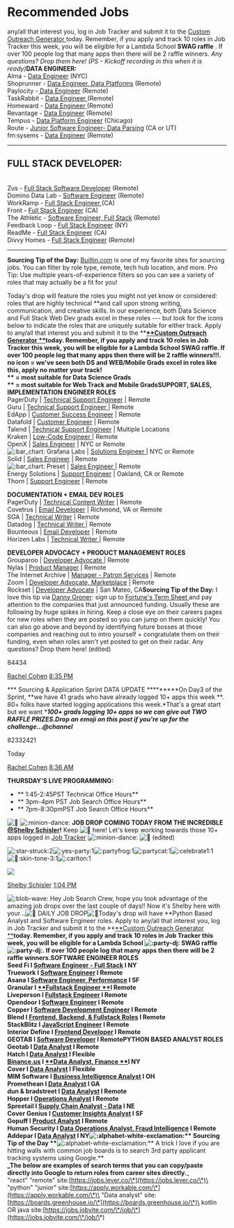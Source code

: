 # Recommended Jobs

any/all that interest you, log in Job Tracker and submit it to the [Custom Outreach Generator ](https://lambda-alumni.slack.com/archives/GJQ1VTZ7U/p1632239925188100)today. Remember, if you apply and track 10 roles in Job Tracker this week, you will be eligible for a Lambda School **SWAG raffle** . If over 100 people log that many apps then there will be 2 raffle winners. _Any questions? Drop them here! (PS - Kickoff recording in this when it is ready)_**DATA ENGINEER:**\
Alma - [Data Engineer](https://angel.co/company/alma-14/jobs/1169661-data-engineer) (NYC)\
Shoprunner - [Data Engineer, Data Platforms](https://builtin.com/job/data/data-engineer-data-platform/71736) (Remote)\
Paylocity -[ Data Engineer](https://www.paylocity.com/careers/career-opportunities/all-listings/?jobId=7374) (Remote)\
TaskRabbit - [Data Engineer ](https://boards.greenhouse.io/taskrabbit/jobs/3523067)(Remote)\
Homeward - [Data Engineer ](https://www.homeward.com/jobs?gh\_jid=4915619002)(Remote)\
Revantage - [Data Engineer](https://careers-revantage.icims.com/jobs/3157/data-engineer---remote/job?mobile=false\&width=1482\&height=500\&bga=true\&needsRedirect=false\&jan1offset=-300\&jun1offset=-240) (Remote)\
Tempus - [Data Platform Engineer](https://www.tempus.com/careers/job/?gh\_jid=4262179002) (Chicago)\
Route - [Junior Software Engineer- Data Parsing](https://route.com/careers#junior-software-engineer-data-parsing-team-ut) (CA or UT)\
fm:sysems - [Data Engineer](https://fmsystems.applytojob.com/apply/yAHW3sbsMx/Data-Engineer) (Remote)

***

## **FULL STACK DEVELOPER:**

\
Zus - [Full Stack Software Developer](https://jobs.lever.co/zushealth/3a5023af-bb94-40b0-9b6f-d680aedf44b3) (Remote)\
Domino Data Lab - [Software Engineer](https://boards.greenhouse.io/dominodatalab/jobs/3524308) (Remote)\
WorkRamp - [Full Stack Engineer ](https://angel.co/company/workramp/jobs/1708848-full-stack-engineer)(CA)\
Front - [Full Stack Engineer](https://angel.co/company/front/jobs/1700793-full-stack-engineer-growth-team) (CA)\
The Athletic - [Software Engineer, Full Stack](https://angel.co/company/the-athletic/jobs/1103135-software-engineer-full-stack-subscriber-experience-remote) (Remote)\
Feedback Loop - [Full Stack Engineer](https://angel.co/company/feedbackloopcom/jobs/680859-full-stack-engineer) (NY)\
ReadMe - [Full Stack Engineer](https://angel.co/company/readme/jobs/1730772-full-stack-engineer) (CA)\
Divvy Homes - [Full Stack Engineer](https://angel.co/company/divvy-homes/jobs/1735652-full-stack-engineer-chicago-remote-okay) (Remote)

***

**Sourcing Tip of the Day:** [Builtin.com](http://builtin.com) is one of my favorite sites for sourcing jobs. You can filter by role type, remote, tech hub location, and more. Pro Tip: Use multiple years-of-experience filters so you can see a variety of roles that may actually be a fit for you!

Today's drop will feature the roles you might not yet know or considered: roles that are highly technical **and call upon strong writing, communication, and creative skills. In our experience, both Data Science and Full Stack Web Dev grads excel in these roles --- but look for the icons below to indicate the roles that are uniquely suitable for either track. Apply to any/all that interest you and submit it to the **[**\*\*Custom Outreach Generator \*\***](https://lambda-alumni.slack.com/archives/GJQ1VTZ7U/p1632239925188100)**today. Remember, if you apply and track 10 roles in Job Tracker this week, you will be eligible for a Lambda School SWAG raffle. If over 100 people log that many apps then there will be 2 raffle winners!!!. no icon = we've seen both DS and WEB/Mobile Grads excel in roles like this, apply no matter your track!**\
**\*\* = most suitable for Data Science Grads**\
**\*\* = most suitable for Web Track and Mobile GradsSUPPORT, SALES, IMPLEMENTATION ENGINEER ROLES**\
PagerDuty | [Technical Support Engineer](https://boards.greenhouse.io/pagerduty/jobs/4174741004) | Remote\
Guru | [Technical Support Engineer ](https://jobs.supportdriven.com/job/764/technical-support-engineer/)| Remote\
EdApp | [Customer Success Engineer](https://jobs.lever.co/edapp/e375c957-9add-4f6a-8ec8-1b0774bfd88c) | Remote\
Datafold | [Customer Engineer](https://jobs.lever.co/datafold/9e3e19cd-54ee-469b-aaca-6a2231c7971a) | Remote\
Talend | [Technical Support Engineer](https://jobs.lever.co/talend/1024d514-a403-468d-bdd5-8be5a0aed142) | Multiple Locations\
Kraken | [Low-Code Engineer ](https://jobs.lever.co/kraken/4e2f2551-0c06-474d-a779-e5bbbdeec810?ref=web3.career)| Remote\
OpenX | [Sales Engineer](https://jobs.lever.co/openx/1f2aa5eb-be81-4c73-acbf-3762bcf9cb0a) | NYC or Remote\
![:bar\_chart:](https://slack-imgs.com/?c=1\&o1=gu\&url=https%3A%2F%2Fa.slack-edge.com%2Fproduction-standard-emoji-assets%2F13.0%2Fgoogle-medium%2F1f4ca%402x.png) Grafana Labs | [Solutions Engineer ](https://jobs.lever.co/grafana/e19b12bd-9a6b-4b53-bac0-38dd89fa49a4)| NYC or Remote\
Solid | [Sales Engineer](https://jobs.ashbyhq.com/solid/11226104-a4bb-4fe8-9532-a86fc94f7a95) | Remote\
![:bar\_chart:](https://slack-imgs.com/?c=1\&o1=gu\&url=https%3A%2F%2Fa.slack-edge.com%2Fproduction-standard-emoji-assets%2F13.0%2Fgoogle-medium%2F1f4ca%402x.png) Preset | [Sales Engineer ](https://angel.co/company/preset-1/jobs/1751391-sales-engineer)| Remote\
Energy Solutions | [Support Engineer](https://www.techjobsforgood.com/jobs/10785/) | Oakland, CA or Remote\
Thorn | [Support Engineer](https://www.techjobsforgood.com/jobs/10665/) | Remote

**DOCUMENTATION + EMAIL DEV ROLES**\
PagerDuty | [Technical Content Writer](https://boards.greenhouse.io/pagerduty/jobs/4100080004) | Remote\
Covetrus | [Email Developer](https://tarta.ai/j/jHqq03wBPV406l6XwvN0-email-developer-remote-in-richmond-va-at-covetrus) | Richmond, VA or Remote\
SGA | [Technical Writer](https://www.linkedin.com/jobs/view/technical-writer-remote-at-software-guidance-assistance-inc-sga-inc-2777958395/) | Remote\
Datadog | [Technical Writer ](https://www.linkedin.com/jobs/view/2783679795/)| Remote\
Bounteous | [Email Developer](https://jobs.lever.co/bounteous/702d7a59-b033-4ba4-8cee-ff3147cec794) | Remote\
Horizen Labs | [Technical Writer ](https://horizenlabs.io/careers/job/?gh\_jid=4136435004)| Remote

**DEVELOPER ADVOCACY + PRODUCT MANAGEMENT ROLES**\
Grouparoo | [Developer Advocate ](https://jobs.lever.co/grouparoo/5e1531b4-7ec8-4c10-8e52-fc23f8aa8452?lever-origin=applied\&lever-source%5B%5D=KeyValues)| Remote\
Nylas | [Product Manager](https://jobs.lever.co/nylas/b44dd0f8-cbea-4d03-bc34-6c41061a9812) | Remote\
The Internet Archive | [Manager - Patron Services](https://app.trinethire.com/companies/32967-internet-archive/jobs/42679-manager-patron-services-remote-n-america) | Remote\
Zoom | [Developer Advocate, Marketplace](https://www.builtinsf.com/job/engineer/marketplace-specialist-developer-advocate/67297) | Remote\
Rockset | [Developer Advocate](https://jobs.lever.co/rockset/4d54c201-45d1-493b-b3c7-cade7c6546db) | San Mateo, CA**Sourcing Tip of the Day:** I love this tip via [Danny Groner](https://twitter.com/DannyGroner): sign up to [Fortune's Term Sheet ](https://fortune.com/newsletter/termsheet)and pay attention to the companies that just announced funding. Usually these are following by huge spikes in hiring. Keep a close eye on their careers pages for new roles when they are posted so you can jump on them quickly! You can also go above and beyond by identifying future bosses at those companies and reaching out to intro yourself + congratulate them on their funding, even when roles aren't yet posted to get on their radar. Any questions? Drop them here! (edited)

84434

[Rachel Cohen](https://app.slack.com/team/W012CLA96NM) [8:35 PM](https://lambda-students.slack.com/archives/GJQ1VTZ7U/p1635986118153700)

\*\*\* Sourcing & Application Sprint DATA UPDATE \*\*\*\*\*\*\*\*\*On Day3 of the Sprint, \*\*we have 41 grads who have already logged 10+ apps this week \*\*. 80+ folks have started logging applications this week.\*That's a great start but we want \*_**100+ grads logging 10+ apps so we can give out TWO RAFFLE PRIZES.Drop an emoji on this post if you're up for the challenge...@channel**_

82332421

Today

[Rachel Cohen](https://app.slack.com/team/W012CLA96NM) [8:36 AM](https://lambda-students.slack.com/archives/GJQ1VTZ7U/p1636029399157200)

**THURSDAY'S LIVE PROGRAMMING:**

* \*\* 1:45-2:45PST Technical Office Hours\*\*
* \*\* 3pm-4pm PST Job Search Office Hours\*\*
* \*\* 7pm-8:30pmPST Job Search Office Hours\*\*

![:microphone:](https://slack-imgs.com/?c=1\&o1=gu\&url=https%3A%2F%2Fa.slack-edge.com%2Fproduction-standard-emoji-assets%2F13.0%2Fgoogle-medium%2F1f3a4%402x.png) ![:minion-dance:](https://slack-imgs.com/?c=1\&o1=gu\&url=https%3A%2F%2Femoji.slack-edge.com%2FTSZCHB482%2Fminion-dance%2Fb2e045cfc2a978bd.gif) **JOB DROP COMING TODAY FROM THE INCREDIBLE **[**@Shelby Schisler**](https://lambda-students.slack.com/team/U0259NF2NTZ)**!** Keep ![:eyes:](https://slack-imgs.com/?c=1\&o1=gu\&url=https%3A%2F%2Fa.slack-edge.com%2Fproduction-standard-emoji-assets%2F13.0%2Fgoogle-medium%2F1f440%402x.png) here! Let's keep working towards those 10+ apps logged in [Job Tracker](https://careers.lambdaschool.com/jobtracker) ![:minion-dance:](https://slack-imgs.com/?c=1\&o1=gu\&url=https%3A%2F%2Femoji.slack-edge.com%2FTSZCHB482%2Fminion-dance%2Fb2e045cfc2a978bd.gif) ![:microphone:](https://slack-imgs.com/?c=1\&o1=gu\&url=https%3A%2F%2Fa.slack-edge.com%2Fproduction-standard-emoji-assets%2F13.0%2Fgoogle-medium%2F1f3a4%402x.png) (edited)

![:star-struck:](https://slack-imgs.com/?c=1\&o1=gu\&url=https%3A%2F%2Fa.slack-edge.com%2Fproduction-standard-emoji-assets%2F13.0%2Fgoogle-small%2F1f929%402x.png)2![:yes-party:](https://slack-imgs.com/?c=1\&o1=gu\&url=https%3A%2F%2Femoji.slack-edge.com%2FTSZCHB482%2Fyes-party%2F5a6b27fa5f16c01f.gif)1![:partyfrog:](https://slack-imgs.com/?c=1\&o1=gu\&url=https%3A%2F%2Femoji.slack-edge.com%2FTSZCHB482%2Fpartyfrog%2Fe3dbae2b11156f0a.gif)1![:partycat:](https://slack-imgs.com/?c=1\&o1=gu\&url=https%3A%2F%2Femoji.slack-edge.com%2FTSZCHB482%2Fpartycat%2Fe3dbae2b11156f0a.gif)1![:celebrate1:](https://slack-imgs.com/?c=1\&o1=gu\&url=https%3A%2F%2Femoji.slack-edge.com%2FTSZCHB482%2Fcelebrate1%2Fd113a8dc93ae956c.gif)1![:muscle::skin-tone-3:](https://slack-imgs.com/?c=1\&o1=gu\&url=https%3A%2F%2Fa.slack-edge.com%2Fproduction-standard-emoji-assets%2F13.0%2Fgoogle-small%2F1f4aa-1f3fc%402x.png)1![:carlton:](https://slack-imgs.com/?c=1\&o1=gu\&url=https%3A%2F%2Femoji.slack-edge.com%2FTSZCHB482%2Fcarlton%2Fb0052e6693eb0b13.gif)1

![](https://ca.slack-edge.com/ESZCHB482-U0259NF2NTZ-71effe5c424a-48)

[Shelby Schisler](https://app.slack.com/team/U0259NF2NTZ) [1:04 PM](https://lambda-students.slack.com/archives/GJQ1VTZ7U/p1636045495159100)

![:blob-wave:](https://slack-imgs.com/?c=1\&o1=gu\&url=https%3A%2F%2Femoji.slack-edge.com%2FTSZCHB482%2Fblob-wave%2F4cb29be0b3bb0729.gif) Hey Job Search Crew, hope you took advantage of the amazing job drops over the last couple of days!! Now it's Shelby here with your...![:microphone:](https://slack-imgs.com/?c=1\&o1=gu\&url=https%3A%2F%2Fa.slack-edge.com%2Fproduction-standard-emoji-assets%2F13.0%2Fgoogle-medium%2F1f3a4%402x.png) DAILY JOB DROP![:microphone:](https://slack-imgs.com/?c=1\&o1=gu\&url=https%3A%2F%2Fa.slack-edge.com%2Fproduction-standard-emoji-assets%2F13.0%2Fgoogle-medium%2F1f3a4%402x.png)Today's drop will have \*\*Python Based Analyst and Software Engineer roles. Apply to any/all that interest you, log in Job Tracker and submit it to the \*\*[\*\*Custom Outreach Generator \*\*](https://lambda-alumni.slack.com/archives/GJQ1VTZ7U/p1632239925188100)**today. Remember, if you apply and track 10 roles in Job Tracker this week, you will be eligible for a Lambda School **![:party-dj:](https://slack-imgs.com/?c=1\&o1=gu\&url=https%3A%2F%2Femoji.slack-edge.com%2FTSZCHB482%2Fparty-dj%2Ff059a960cf5746ef.gif)** SWAG raffle **![:party-dj:](https://slack-imgs.com/?c=1\&o1=gu\&url=https%3A%2F%2Femoji.slack-edge.com%2FTSZCHB482%2Fparty-dj%2Ff059a960cf5746ef.gif)**. If over 100 people log that many apps then there will be 2 raffle winners.SOFTWARE ENGINEER ROLES**\
**Seed Fi I **[**Software Engineer - Full Stack**](https://jobs.lever.co/SeedFi/a06eef60-1ac8-47a7-9b35-15ca8abb99e7)** I NY**\
**Truework I **[**Software Engineer**](https://boards.greenhouse.io/truework/jobs/4791568003)** I Remote**\
**Asana I **[**Software Engineer, Performance**](https://boards.greenhouse.io/asana/jobs/3407336?t=e25d12871us)** I SF**\
**Granular I **[**\*\*Fullstack Engineer \*\***](https://builtin.com/job/engineer/fullstack-engineer/144912)**I Remote**\
**Liveperson I **[**Fullstack Engineer**](https://builtin.com/job/engineer/full-stack-engineer-sdei/212930)** I Remote**\
**Opendoor I **[**Software Engineer**](https://jobs.lever.co/opendoor/b2e245bd-3539-4699-be72-d187b88fecf0)** I Remote**\
**Copper I **[**Software Development Engineer**](https://boards.greenhouse.io/copperbanking/jobs/4012480004)** I Remote**\
**Blend I **[**Frontend, Backend, & Fullstack Roles**](https://boards.greenhouse.io/blend)** I Remote**\
**StackBlitz I **[**JavaScript Engineer**](https://jobs.lever.co/stackblitz/70ef26ea-cb9d-4184-9f2c-4853078d48f8)** I Remote**\
**Interior Define I **[**Frontend Developer**](https://jobs.lever.co/interiordefine/7a039915-9932-4513-a3bc-f19b934b7f7c)** I Remote**\
**GEOTAB I **[**Software Developer**](https://careers.geotab.com/jobs/description/c13c1ce7-8f77-4a15-af92-72f273dacb4c/)** I RemotePYTHON BASED ANALYST ROLES**\
**Geotab I **[**Data Analyst**](https://jobs.lever.co/geotab/41fd62c5-d62d-4f4b-b2fd-b5ba548d6a0e)** I Remote**\
**Hatch I **[**Data Analyst**](https://jobs.lever.co/Hatchcard/02ab83d2-73dc-4f71-975a-382e3c133203?source=incluzion)** I Flexible**\
[**Binance.us**](http://binance.us)** I **[**\*\*Data Analyst, Finance \*\***](https://jobs.lever.co/BAMTradingServices/1ad6867f-1f57-4c0d-a353-bf88b61e424c)**I NY**\
**Cover I **[**Data Analyst**](https://jobs.lever.co/cover-2/19b6f802-fe79-4cad-ad29-f9095688dfdc)** I Flexible**\
**MIM Software I **[**Business Intelligence Analyst**](https://jobs.lever.co/mimsoftware/d0939b46-8a96-4975-9669-d1919cc9cf73)** I OH**\
**Promethean I **[**Data Analyst**](https://jobs.lever.co/prometheanworld/4c2f6327-f35a-4d1c-aed9-3decf838704b)** I GA**\
**dun & bradstreet I **[**Data Analyst**](https://jobs.lever.co/dnb/2fe8634c-e010-4e58-a3ad-2fc661970360)** I Remote**\
**Hopper I **[**Operations Analyst**](https://jobs.lever.co/hopper/04a2d061-01b7-4563-bce6-9962fe44b3ff)** I Remote**\
**Spreetail I **[**Supply Chain Analyst - Data**](https://jobs.lever.co/spreetail/168d8d3a-8f40-4e66-8864-41d723c6469f)** I NE**\
**Cover Genius I **[**Customer Insights Analyst**](https://jobs.lever.co/covergenius/9456e124-db23-482e-b020-532690f83c97)** I SF**\
**Gopuff I **[**Product Analyst**](https://jobs.lever.co/gopuff/516652e3-8f42-473c-aa02-0c6d6498487f)** I Remote**\
**Human Security I **[**Data Operations Analyst, Fraud Intelligence**](https://jobs.lever.co/humansecurity/dd20766a-46a9-4d57-b2fc-055fefd7cbc4)** I Remote**\
**Addepar I **[**Data Analyst**](https://boards.greenhouse.io/addepar1/jobs/5638374002)** I NY**![:alphabet-white-exclamation:](https://slack-imgs.com/?c=1\&o1=gu\&url=https%3A%2F%2Femoji.slack-edge.com%2FTSZCHB482%2Falphabet-white-exclamation%2F08739f73a93a0d2c.png)**\*\* Sourcing Tip of the Day \*\***![:alphabet-white-exclamation:](https://slack-imgs.com/?c=1\&o1=gu\&url=https%3A%2F%2Femoji.slack-edge.com%2FTSZCHB482%2Falphabet-white-exclamation%2F08739f73a93a0d2c.png)** A trick I love if you are hitting walls with common job boards is to search 3rd party applicant tracking systems using Google.**\
**\_The below are examples of search terms that you can copy/paste directly into Google to return roles from career sites directly.**\_\
"react" "remote" site:[https://jobs.lever.co/\*](https://jobs.lever.co/\*)\
"python" "junior" site:[https://apply.workable.com/\*](https://apply.workable.com/\*)\
"Data analyst" site:[https://boards.greenhouse.io/\*](https://boards.greenhouse.io/\*)\
kotlin OR java site:[https://jobs.jobvite.com/\*/job/\*](https://jobs.jobvite.com/\*/job/\*)
